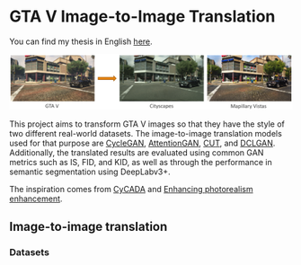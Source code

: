 # GTA V Image-to-Image Translation
You can find my thesis in English [here](https://dspace.lib.ntua.gr/xmlui/handle/123456789/54709?locale-attribute=en).

<img src="imgs/cover.png">

This project aims to transform GTA V images so that they have the style of two different real-world datasets. The image-to-image translation models used for that purpose are [CycleGAN](https://github.com/junyanz/pytorch-CycleGAN-and-pix2pix), [AttentionGAN](https://github.com/Ha0Tang/AttentionGAN), [CUT](https://github.com/taesungp/contrastive-unpaired-translation), and [DCLGAN](https://github.com/JunlinHan/DCLGAN). Additionally, the translated results are evaluated using common GAN metrics such as IS, FID, and KID, as well as through the performance in semantic segmentation using DeepLabv3+. 

The inspiration comes from [CyCADA](https://arxiv.org/pdf/1711.03213.pdf) and [Enhancing photorealism enhancement](http://vladlen.info/papers/EPE.pdf).


## Image-to-image translation

### Datasets
